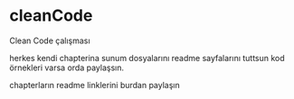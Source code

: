# cleanCode
Clean Code çalışması



herkes kendi chapterina sunum dosyalarını readme sayfalarını tuttsun kod örnekleri varsa orda paylaşsın.

chapterların readme linklerini burdan paylaşın
